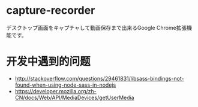 capture-recorder
================

デスクトップ画面をキャプチャして動画保存まで出来るGoogle Chrome拡張機能です。

# 开发中遇到的问题
- http://stackoverflow.com/questions/29461831/libsass-bindings-not-found-when-using-node-sass-in-nodejs
- https://developer.mozilla.org/zh-CN/docs/Web/API/MediaDevices/getUserMedia